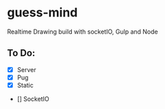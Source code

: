 # guess-mind

Realtime Drawing build with socketIO, Gulp and Node

## To Do:

- [x] Server
- [x] Pug
- [x] Static
- [] SocketIO
